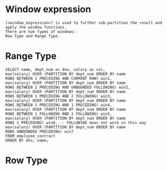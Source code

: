#   Window expression
    
    [<window_expression>] is used to further sub-partition the result and apply the window functions.
    There are two types of windows: 
    Row Type and Range Type.

#   Range Type

    SELECT name, dept_num as dno, salary as sal,
    max(salary) OVER (PARTITION BY dept_num ORDER BY name
    ROWS BETWEEN 2 PRECEDING AND CURRENT ROW) win1,
    max(salary) OVER (PARTITION BY dept_num ORDER BY name 
    ROWS BETWEEN 2 PRECEDING AND UNBOUNDED FOLLOWING) win2,
    max(salary) OVER (PARTITION BY dept_num ORDER BY name
    ROWS BETWEEN 1 PRECEDING AND 2 FOLLOWING) win3,
    max(salary) OVER (PARTITION BY dept_num ORDER BY name
    ROWS BETWEEN 2 PRECEDING AND 1 PRECEDING) win4,
    max(salary) OVER (PARTITION BY dept_num ORDER BY name
    ROWS BETWEEN 1 FOLLOWING AND 2 FOLLOWING) win5,
    max(salary) OVER (PARTITION BY dept_num ORDER BY name
    ROWS 2 PRECEDING) win6, -- FOLLOWING does not work in this way
    max(salary) OVER (PARTITION BY dept_num ORDER BY name
    ROWS UNBOUNDED PRECEDING) win7
    FROM employee_contract
    ORDER BY dno, name;


#   Row Type

